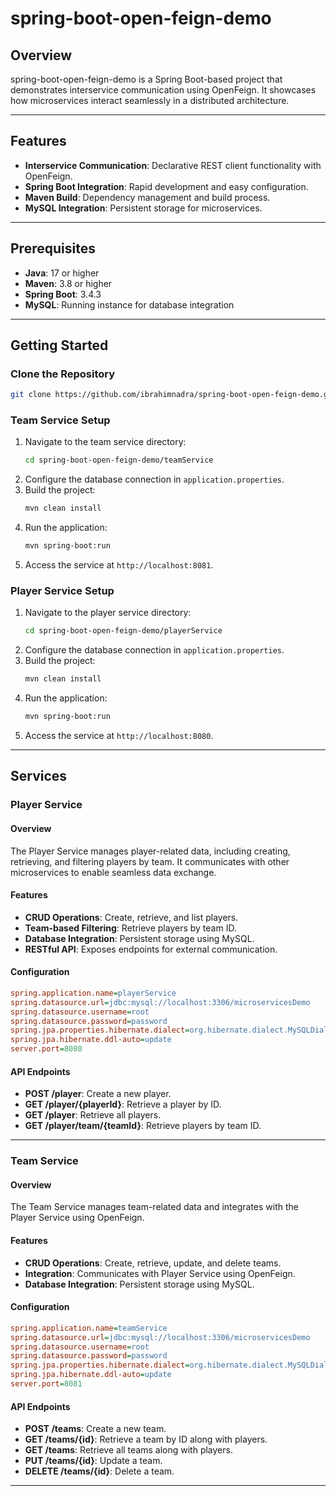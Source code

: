 # spring-boot-open-feign-demo

## Overview
spring-boot-open-feign-demo is a Spring Boot-based project that demonstrates interservice communication using OpenFeign. It showcases how microservices interact seamlessly in a distributed architecture.

---

## Features
- **Interservice Communication**: Declarative REST client functionality with OpenFeign.
- **Spring Boot Integration**: Rapid development and easy configuration.
- **Maven Build**: Dependency management and build process.
- **MySQL Integration**: Persistent storage for microservices.

---

## Prerequisites
- **Java**: 17 or higher
- **Maven**: 3.8 or higher
- **Spring Boot**: 3.4.3
- **MySQL**: Running instance for database integration

---

## Getting Started

### Clone the Repository
```bash
git clone https://github.com/ibrahimnadra/spring-boot-open-feign-demo.git
```

### Team Service Setup
1. Navigate to the team service directory:
   ```bash
   cd spring-boot-open-feign-demo/teamService
   ```
2. Configure the database connection in `application.properties`.
3. Build the project:
   ```bash
   mvn clean install
   ```
4. Run the application:
   ```bash
   mvn spring-boot:run
   ```
5. Access the service at `http://localhost:8081`.

### Player Service Setup
1. Navigate to the player service directory:
   ```bash
   cd spring-boot-open-feign-demo/playerService
   ```
2. Configure the database connection in `application.properties`.
3. Build the project:
   ```bash
   mvn clean install
   ```
4. Run the application:
   ```bash
   mvn spring-boot:run
   ```
5. Access the service at `http://localhost:8080`.

---

## Services

### Player Service

#### Overview
The Player Service manages player-related data, including creating, retrieving, and filtering players by team. It communicates with other microservices to enable seamless data exchange.

#### Features
- **CRUD Operations**: Create, retrieve, and list players.
- **Team-based Filtering**: Retrieve players by team ID.
- **Database Integration**: Persistent storage using MySQL.
- **RESTful API**: Exposes endpoints for external communication.

#### Configuration
```ini
spring.application.name=playerService
spring.datasource.url=jdbc:mysql://localhost:3306/microservicesDemo
spring.datasource.username=root
spring.datasource.password=password
spring.jpa.properties.hibernate.dialect=org.hibernate.dialect.MySQLDialect
spring.jpa.hibernate.ddl-auto=update
server.port=8080
```

#### API Endpoints
- **POST /player**: Create a new player.
- **GET /player/{playerId}**: Retrieve a player by ID.
- **GET /player**: Retrieve all players.
- **GET /player/team/{teamId}**: Retrieve players by team ID.

---

### Team Service

#### Overview
The Team Service manages team-related data and integrates with the Player Service using OpenFeign.

#### Features
- **CRUD Operations**: Create, retrieve, update, and delete teams.
- **Integration**: Communicates with Player Service using OpenFeign.
- **Database Integration**: Persistent storage using MySQL.

#### Configuration
```ini
spring.application.name=teamService
spring.datasource.url=jdbc:mysql://localhost:3306/microservicesDemo
spring.datasource.username=root
spring.datasource.password=password
spring.jpa.properties.hibernate.dialect=org.hibernate.dialect.MySQLDialect
spring.jpa.hibernate.ddl-auto=update
server.port=8081
```

#### API Endpoints
- **POST /teams**: Create a new team.
- **GET /teams/{id}**: Retrieve a team by ID along with players.
- **GET /teams**: Retrieve all teams along with players.
- **PUT /teams/{id}**: Update a team.
- **DELETE /teams/{id}**: Delete a team.

---